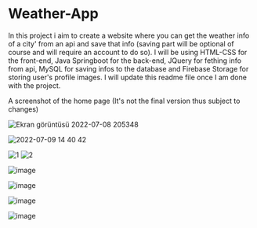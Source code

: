 # Weather-App

In this project i aim to create a website where you can get the weather info of a city' from an api and save that info (saving part will be optional of course and will require an account to do so).
I will be using HTML-CSS for the front-end, Java Springboot for the back-end, JQuery for fething info from api, MySQL for saving infos to the database and Firebase Storage for storing user's profile images.
I will update this readme file once I am done with the project.

A screenshot of the home page (It's not the final version thus subject to changes)

![Ekran görüntüsü 2022-07-08 205348](https://user-images.githubusercontent.com/83312431/178044953-9a21dc2a-4ba8-433c-9b4a-ce63fe693667.png)

![2022-07-09 14 40 42](https://user-images.githubusercontent.com/83312431/178104206-0be9b641-27d4-40f8-b178-311c98d43907.png)


![1](https://user-images.githubusercontent.com/83312431/178130288-8d968554-d227-4d5e-bf84-218197fb2532.png)
![2](https://user-images.githubusercontent.com/83312431/178130289-feb47e74-e840-4581-9a3a-db6569aaba3b.png)

![image](https://user-images.githubusercontent.com/83312431/178167755-84a91116-8396-4acd-a9c7-8489f4ee35d2.png)

![image](https://user-images.githubusercontent.com/83312431/178305918-e639365b-0e98-45a3-8ea1-3f7917edab6b.png)

![image](https://user-images.githubusercontent.com/83312431/178361360-a93e699c-9b9e-47e6-b470-bcd0d4be0692.png)

![image](https://user-images.githubusercontent.com/83312431/178614541-364abe66-3dce-4234-ad3d-0c3aeac30c97.png)